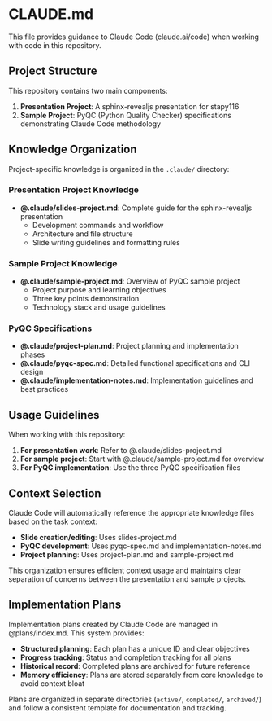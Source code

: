 # CLAUDE.md

This file provides guidance to Claude Code (claude.ai/code) when working with code in this repository.

## Project Structure

This repository contains two main components:

1. **Presentation Project**: A sphinx-revealjs presentation for stapy116
2. **Sample Project**: PyQC (Python Quality Checker) specifications demonstrating Claude Code methodology

## Knowledge Organization

Project-specific knowledge is organized in the `.claude/` directory:

### Presentation Project Knowledge
- **@.claude/slides-project.md**: Complete guide for the sphinx-revealjs presentation
  - Development commands and workflow
  - Architecture and file structure
  - Slide writing guidelines and formatting rules

### Sample Project Knowledge
- **@.claude/sample-project.md**: Overview of PyQC sample project
  - Project purpose and learning objectives
  - Three key points demonstration
  - Technology stack and usage guidelines

### PyQC Specifications
- **@.claude/project-plan.md**: Project planning and implementation phases
- **@.claude/pyqc-spec.md**: Detailed functional specifications and CLI design
- **@.claude/implementation-notes.md**: Implementation guidelines and best practices

## Usage Guidelines

When working with this repository:

1. **For presentation work**: Refer to @.claude/slides-project.md
2. **For sample project**: Start with @.claude/sample-project.md for overview
3. **For PyQC implementation**: Use the three PyQC specification files

## Context Selection

Claude Code will automatically reference the appropriate knowledge files based on the task context:

- **Slide creation/editing**: Uses slides-project.md
- **PyQC development**: Uses pyqc-spec.md and implementation-notes.md
- **Project planning**: Uses project-plan.md and sample-project.md

This organization ensures efficient context usage and maintains clear separation of concerns between the presentation and sample projects.

## Implementation Plans

Implementation plans created by Claude Code are managed in @plans/index.md. This system provides:

- **Structured planning**: Each plan has a unique ID and clear objectives
- **Progress tracking**: Status and completion tracking for all plans
- **Historical record**: Completed plans are archived for future reference
- **Memory efficiency**: Plans are stored separately from core knowledge to avoid context bloat

Plans are organized in separate directories (`active/`, `completed/`, `archived/`) and follow a consistent template for documentation and tracking.